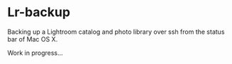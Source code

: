 # Lr-backup
Backing up a Lightroom catalog and photo library over ssh from the status bar of Mac OS X.

Work in progress...
